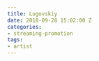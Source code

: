 ```yaml
---
title: Lugovskiy
date: 2018-09-28 15:02:00 Z
categories:
- streaming-promotion
tags:
- artist
---
```


